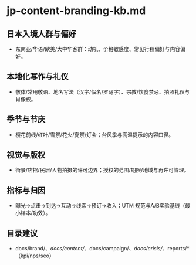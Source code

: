 # jp-content-branding-kb.md

## 日本入境人群与偏好

- 东南亚/华语/欧美/大中华客群：动机、价格敏感度、常见行程偏好与内容偏好。

## 本地化写作与礼仪

- 敬体/常用敬语、地名写法（汉字/假名/罗马字）、宗教/饮食禁忌、拍照礼仪与肖像权。

## 季节与节庆

- 樱花前线/红叶/雪祭/花火/夏祭/灯会；台风季与高温提示的内容口径。

## 视觉与版权

- 街景/店招/民居/人物拍摄的许可边界；授权的范围/期限/地域与再许可管理。

## 指标与归因

- 曝光→点击→到达→互动→线索→预订→收入；UTM 规范与A/B实验基线（最小样本/功效）。

## 目录建议

- docs/brand/_、docs/content/_、docs/campaign/_、docs/crisis/_、reports/\*（kpi/nps/seo）
